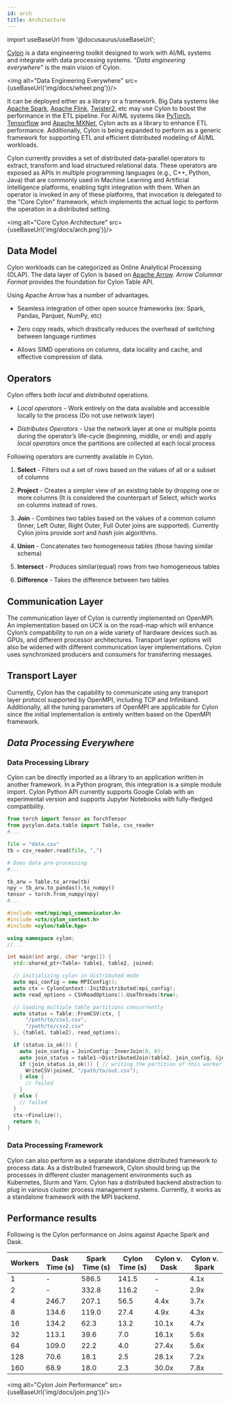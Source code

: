 ```yaml
---
id: arch
title: Architecture
---
```


import useBaseUrl from '@docusaurus/useBaseUrl';

[Cylon](https://github.com/cylondata/cylon) is a data engineering toolkit designed to work with AI/ML systems and
integrate with data processing systems. *"Data engineering everywhere"* is the main vision of Cylon. 

<img alt="Data Engineering Everywhere" src={useBaseUrl('img/docs/wheel.png')}/>

It can be deployed either as a library or a framework.
Big Data systems like [Apache Spark](https://spark.apache.org/), [Apache Flink](https://flink.apache.org/), [Twister2](https://twister2.org/), etc may use Cylon to boost the performance 
in the ETL pipeline. For AI/ML systems like [PyTorch](https://pytorch.org/), [Tensorflow](https://www.tensorflow.org/) and [Apache MXNet](https://mxnet.apache.org/), 
Cylon acts as a library to enhance ETL performance. Additionally, Cylon is being expanded to perform as a generic framework 
for supporting ETL and efficient distributed modeling of AI/ML workloads. 

Cylon currently provides a set of distributed data-parallel operators to extract, transform and load structured 
relational data. These operators are exposed as APIs in multiple programming languages (e.g., C++, Python, Java) 
that are commonly used in Machine Learning and Artificial Intelligence platforms, enabling tight integration with them. 
When an operator is invoked in any of these platforms, that invocation is delegated to the "Core Cylon" framework, 
which implements the actual logic to perform the operation in a distributed setting.

<img alt="Core Cylon Architecture" src={useBaseUrl('img/docs/arch.png')}/>

## Data Model 

Cylon workloads can be categorized as Online Analytical Processing (OLAP). The data layer of Cylon is based on [Apache Arrow](https://arrow.apache.org/).
*Arrow Columnar Format* provides the foundation for Cylon Table API. 

Using Apache Arrow has a number of advantages. 
- Seamless integration of other open source frameworks (ex: Spark, Pandas, Parquet, NumPy, etc)

- Zero copy reads, which drastically reduces the overhead of switching between language runtimes

- Allows SIMD operations on columns, data locality and cache, and effective compression of data.

## Operators 

Cylon offers both *local* and *distributed* operations. 

- *Local operators* - Work entirely on the data available and accessible locally to the process (Do not use network layer)

- *Distributes Operators* - Use the network layer at one or multiple points during the operator’s life-cycle 
(beginning, middle, or end) and apply *local operators* once the partitions are collected at each local process

Following operators are currently available in Cylon. 

1. **Select** - Filters out a set of rows based on the values of all or a subset of columns

2. **Project** - Creates a simpler view of an existing table by dropping one or more columns (It is considered the 
counterpart of Select, which works on columns instead of rows.

3. **Join** - Combines two tables based on the values of a common column (Inner, Left Outer, Right Outer, Full Outer 
joins are supported). Currently Cylon joins provide *sort* and *hash* join algorithms. 

4. **Union** - Concatenates two homogeneous tables (those having similar schema)

4. **Intersect** - Produces similar(equal) rows from two homogeneous tables

5. **Difference** - Takes the difference between two tables 

## Communication Layer

The communication layer of Cylon is currently implemented on OpenMPI. An implementation based on UCX is on the road-map 
which will enhance Cylon’s compatibility to run on a wide variety of hardware devices such as GPUs, and different 
processor architectures. Transport layer options will also be widened with different communication layer implementations.
Cylon uses synchronized producers and consumers for transferring messages.

## Transport Layer 

Currently, Cylon has the capability to communicate using any transport layer protocol supported by OpenMPI, 
including TCP and Infiniband. Additionally, all the tuning parameters of OpenMPI are applicable for Cylon 
since the initial implementation is entirely written based on the OpenMPI framework.

## *Data Processing Everywhere*

### Data Processing Library
Cylon can be directly imported as a library to an application written in another framework. In a Python program, this
integration is a simple module import. Cylon Python API currently supports Google Colab with an experimental version
and supports Jupyter Notebooks with fully-fledged compatibility.

```python
from torch import Tensor as TorchTensor
from pycylon.data.table import Table, csv_reader
#...

file = "data.csv"
tb = csv_reader.read(file, ",")

# Does data pre-processing
#...

tb_arw = Table.to_arrow(tb)
npy = tb_arw.to_pandas().to_numpy()
tensor = torch.from_numpy(npy)
#...
```

```cpp
#include <net/mpi/mpi_communicator.h>
#include <ctx/cylon_context.h>
#include <cylon/table.hpp>

using namespace cylon;
//...

int main(int argc, char *argv[]) {
  std::shared_ptr<Table> table1, table2, joined;

  // initializing cylon in distributed mode
  auto mpi_config = new MPIConfig();
  auto ctx = CylonContext::InitDistributed(mpi_config);
  auto read_options = CSVReadOptions().UseThreads(true);

  // loading multiple table partitions concurrently
  auto status = Table::FromCSV(ctx, {
      "/path/to/csv1.csv",
      "/path/to/csv2.csv"
  }, {table1, table2}, read_options);

  if (status.is_ok()) {
    auto join_config = JoinConfig::InnerJoin(0, 0);
    auto join_status = table1->DistributedJoin(table2, join_config, &joined);
    if (join_status.is_ok()) { // writing the partition of this worker back to the disk
      WriteCSV(joined, "/path/to/out.csv");
    } else {
      // failed
    }
  } else {
    // failed
  }
  ctx->Finalize();
  return 0;
}
```

### Data Processing Framework

Cylon can also perform as a separate standalone distributed framework to process data. As a distributed framework, Cylon
should bring up the processes in different cluster management environments such as Kubernetes, Slurm and Yarn. Cylon has
a distributed backend abstraction to plug in various cluster process management systems. Currently, it works as a
standalone framework with the MPI backend.

## Performance results 

Following is the Cylon performance on Joins against Apache Spark and Dask. 

| Workers | Dask Time \(s\) | Spark Time \(s\) | Cylon Time \(s\) | Cylon v\. Dask | Cylon v\. Spark |
|---------|-----------------|------------------|------------------|----------------|-----------------|
| 1       | \-              | 586\.5           | 141\.5           | \-             | 4\.1x           |
| 2       | \-              | 332\.8           | 116\.2           | \-             | 2\.9x           |
| 4       | 246\.7          | 207\.1           | 56\.5            | 4\.4x          | 3\.7x           |
| 8       | 134\.6          | 119\.0           | 27\.4            | 4\.9x          | 4\.3x           |
| 16      | 134\.2          | 62\.3            | 13\.2            | 10\.1x         | 4\.7x           |
| 32      | 113\.1          | 39\.6            | 7\.0             | 16\.1x         | 5\.6x           |
| 64      | 109\.0          | 22\.2            | 4\.0             | 27\.4x         | 5\.6x           |
| 128     | 70\.6           | 18\.1            | 2\.5             | 28\.1x         | 7\.2x           |
| 160     | 68\.9           | 18\.0            | 2\.3             | 30\.0x         | 7\.8x           |

<img alt="Cylon Join Performance" src={useBaseUrl('img/docs/join.png')}/>
